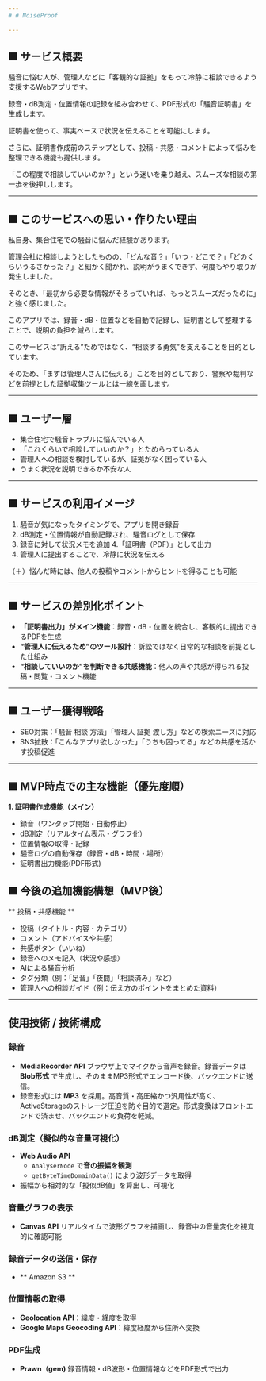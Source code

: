 ```yaml
---
# # NoiseProof

---
```


## ■ サービス概要

騒音に悩む人が、管理人などに「客観的な証拠」をもって冷静に相談できるよう支援するWebアプリです。

録音・dB測定・位置情報の記録を組み合わせて、PDF形式の「騒音証明書」を生成します。

証明書を使って、事実ベースで状況を伝えることを可能にします。

さらに、証明書作成前のステップとして、投稿・共感・コメントによって悩みを整理できる機能も提供します。

「この程度で相談していいのか？」という迷いを乗り越え、スムーズな相談の第一歩を後押しします。

---

## ■ このサービスへの思い・作りたい理由

私自身、集合住宅での騒音に悩んだ経験があります。

管理会社に相談しようとしたものの、「どんな音？」「いつ・どこで？」「どのくらいうるさかった？」と細かく聞かれ、説明がうまくできず、何度もやり取りが発生しました。

そのとき、「最初から必要な情報がそろっていれば、もっとスムーズだったのに」と強く感じました。

このアプリでは、録音・dB・位置などを自動で記録し、証明書として整理することで、説明の負担を減らします。

このサービスは“訴える”ためではなく、“相談する勇気”を支えることを目的としています。

そのため、「まずは管理人さんに伝える」ことを目的としており、警察や裁判などを前提とした証拠収集ツールとは一線を画します。

---

## ■ ユーザー層

- 集合住宅で騒音トラブルに悩んでいる人
- 「これくらいで相談していいのか？」とためらっている人
- 管理人への相談を検討しているが、証拠がなく困っている人
- うまく状況を説明できるか不安な人

---

## ■ サービスの利用イメージ

1. 騒音が気になったタイミングで、アプリを開き録音
2. dB測定・位置情報が自動記録され、騒音ログとして保存
3. 録音に対して状況メモを追加
4.「証明書（PDF）」として出力
5. 管理人に提出することで、冷静に状況を伝える

（＋）悩んだ時には、他人の投稿やコメントからヒントを得ることも可能

---

## ■ サービスの差別化ポイント

- **「証明書出力」がメイン機能**：録音・dB・位置を統合し、客観的に提出できるPDFを生成
- **“管理人に伝えるため”のツール設計**：訴訟ではなく日常的な相談を前提とした仕組み
- **“相談していいのか”を判断できる共感機能**：他人の声や共感が得られる投稿・閲覧・コメント機能

---

## ■ ユーザー獲得戦略

- SEO対策：「騒音 相談 方法」「管理人 証拠 渡し方」などの検索ニーズに対応
- SNS拡散：「こんなアプリ欲しかった」「うちも困ってる」などの共感を活かす投稿促進

---

## ■ MVP時点での主な機能（優先度順）

**1. 証明書作成機能（メイン）**

- 録音（ワンタップ開始・自動停止）
- dB測定（リアルタイム表示・グラフ化）
- 位置情報の取得・記録
- 騒音ログの自動保存（録音・dB・時間・場所）
- 証明書出力機能(PDF形式)


## ■ 今後の追加機能構想（MVP後）

** 投稿・共感機能 **

- 投稿（タイトル・内容・カテゴリ）
- コメント（アドバイスや共感）
- 共感ボタン（いいね）
- 録音へのメモ記入（状況や感想）
- AIによる騒音分析
- タグ分類（例：「足音」「夜間」「相談済み」など）
- 管理人への相談ガイド（例：伝え方のポイントをまとめた資料）

---


## 使用技術 / 技術構成

### 録音

- **MediaRecorder API**
ブラウザ上でマイクから音声を録音。録音データは **Blob形式** で生成し、そのままMP3形式でエンコード後、バックエンドに送信。
- 録音形式には **MP3** を採用。高音質・高圧縮かつ汎用性が高く、ActiveStorageのストレージ圧迫を防ぐ目的で選定。形式変換はフロントエンドで済ませ、バックエンドの負荷を軽減。

### dB測定（擬似的な音量可視化）

- **Web Audio API**
    - `AnalyserNode` で**音の振幅を観測**
    - `getByteTimeDomainData()` により波形データを取得
- 振幅から相対的な「擬似dB値」を算出し、可視化

### 音量グラフの表示

- **Canvas API**
リアルタイムで波形グラフを描画し、録音中の音量変化を視覚的に確認可能

### 録音データの送信・保存

- ** Amazon S3 **

### 位置情報の取得

- **Geolocation API**：緯度・経度を取得
- **Google Maps Geocoding API**：緯度経度から住所へ変換

### PDF生成

- **Prawn（gem)**
録音情報・dB波形・位置情報などをPDF形式で出力

